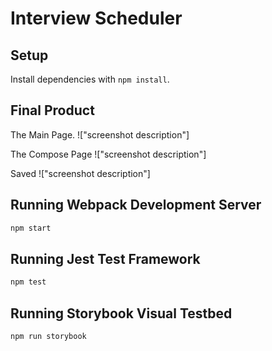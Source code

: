 # Interview Scheduler

## Setup

Install dependencies with `npm install`.
## Final Product
The Main Page.
!["screenshot description"]

The Compose Page
!["screenshot description"]

Saved
!["screenshot description"]

## Running Webpack Development Server

```sh
npm start
```

## Running Jest Test Framework

```sh
npm test
```

## Running Storybook Visual Testbed

```sh
npm run storybook
```
